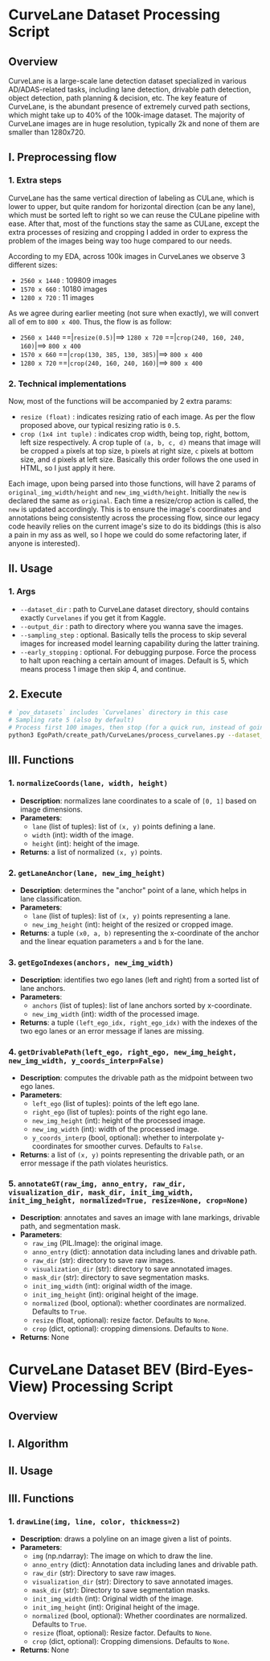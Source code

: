 # CurveLane Dataset Processing Script

## Overview

CurveLane is a large-scale lane detection dataset specialized in various AD/ADAS-related tasks, including lane detection, drivable path detection, object detection, path planning & decision, etc. The key feature of CurveLane, is the abundant presence of extremely curved path sections, which might take up to 40% of the 100k-image dataset. The majority of CurveLane images are in huge resolution, typically 2k and none of them are smaller than 1280x720.

## I. Preprocessing flow

### 1. Extra steps

CurveLane has the same vertical direction of labeling as CULane, which is lower to upper, but quite random for horizontal direction (can be any lane), which must be sorted left to right so we can reuse the CULane pipeline with ease. After that, most of the functions stay the same as CULane, except the extra processes of resizing and cropping I added in order to express the problem of the images being way too huge compared to our needs.

According to my EDA, across 100k images in CurveLanes we observe 3 different sizes:

- `2560 x 1440` : 109809 images
- `1570 x 660` : 10180 images
- `1280 x 720` : 11 images

As we agree during earlier meeting (not sure when exactly), we will convert all of em to `800 x 400`. Thus, 
the flow is as follow:

- `2560 x 1440` ==|`resize(0.5)`|==> `1280 x 720` ==|`crop(240, 160, 240, 160)`|==> `800 x 400`
- `1570 x 660` ==|`crop(130, 385, 130, 385)`|==> `800 x 400`
- `1280 x 720` ==|`crop(240, 160, 240, 160)`|==> `800 x 400`

### 2. Technical implementations

Now, most of the functions will be accompanied by 2 extra params:

- `resize (float)` : indicates resizing ratio of each image. As per the flow proposed above, our typical resizing ratio is `0.5`.
- `crop (1x4 int tuple)` : indicates crop width, being top, right, bottom, left size respectively. A crop tuple of `(a, b, c, d)` means that image will be cropped `a` pixels at top size, `b` pixels at right size, `c` pixels at bottom size, and `d` pixels at left size. Basically this order follows the one used in HTML, so I just apply it here.

Each image, upon being parsed into those functions, will have 2 params of `original_img_width/height` and `new_img_width/height`. Initially the `new` is declared the same as `original`. Each time a resize/crop action is called, the `new` is updated accordingly. This is to ensure the image's coordinates and annotations being consistently across the processing flow, since our legacy code heavily relies on the current image's size to do its biddings (this is also a pain in my ass as well, so I hope we could do some refactoring later, if anyone is interested).

## II. Usage

### 1. Args

- `--dataset_dir` : path to CurveLane dataset directory, should contains exactly `Curvelanes` if you get it from Kaggle.
- `--output_dir` : path to directory where you wanna save the images.
- `--sampling_step` : optional. Basically tells the process to skip several images for increased model learning capability during the latter training.
- `--early_stopping` : optional. For debugging purpose. Force the process to halt upon reaching a certain amount of images. Default is 5, which means process 1 image then skip 4, and continue.

## 2. Execute

```bash
# `pov_datasets` includes `Curvelanes` directory in this case
# Sampling rate 5 (also by default)
# Process first 100 images, then stop (for a quick run, instead of going through 150k images)
python3 EgoPath/create_path/CurveLanes/process_curvelanes.py --dataset_dir ../pov_datasets --output_dir ../pov_datasets/Output --sampling_step 5 --early_stopping 100
```

## III. Functions

### 1. `normalizeCoords(lane, width, height)`
- **Description**: normalizes lane coordinates to a scale of `[0, 1]` based on image dimensions.
- **Parameters**:
    - `lane` (list of tuples): list of `(x, y)` points defining a lane.
    - `width` (int): width of the image.
    - `height` (int): height of the image.
- **Returns**: a list of normalized `(x, y)` points.

### 2. `getLaneAnchor(lane, new_img_height)`
- **Description**: determines the "anchor" point of a lane, which helps in lane classification.
- **Parameters**:
    - `lane` (list of tuples): list of `(x, y)` points representing a lane.
    - `new_img_height` (int): height of the resized or cropped image.
- **Returns**: a tuple `(x0, a, b)` representing the x-coordinate of the anchor and the linear equation parameters `a` and `b` for the lane.

### 3. `getEgoIndexes(anchors, new_img_width)`
- **Description**: identifies two ego lanes (left and right) from a sorted list of lane anchors.
- **Parameters**:
    - `anchors` (list of tuples): list of lane anchors sorted by x-coordinate.
    - `new_img_width` (int): width of the processed image.
- **Returns**: a tuple `(left_ego_idx, right_ego_idx)` with the indexes of the two ego lanes or an error message if lanes are missing.

### 4. `getDrivablePath(left_ego, right_ego, new_img_height, new_img_width, y_coords_interp=False)`
- **Description**: computes the drivable path as the midpoint between two ego lanes.
- **Parameters**:
    - `left_ego` (list of tuples): points of the left ego lane.
    - `right_ego` (list of tuples): points of the right ego lane.
    - `new_img_height` (int): height of the processed image.
    - `new_img_width` (int): width of the processed image.
    - `y_coords_interp` (bool, optional): whether to interpolate y-coordinates for smoother curves. Defaults to `False`.
- **Returns**: a list of `(x, y)` points representing the drivable path, or an error message if the path violates heuristics.

### 5. `annotateGT(raw_img, anno_entry, raw_dir, visualization_dir, mask_dir, init_img_width, init_img_height, normalized=True, resize=None, crop=None)`
- **Description**: annotates and saves an image with lane markings, drivable path, and segmentation mask.
- **Parameters**:
    - `raw_img` (PIL.Image): the original image.
    - `anno_entry` (dict): annotation data including lanes and drivable path.
    - `raw_dir` (str): directory to save raw images.
    - `visualization_dir` (str): directory to save annotated images.
    - `mask_dir` (str): directory to save segmentation masks.
    - `init_img_width` (int): original width of the image.
    - `init_img_height` (int): original height of the image.
    - `normalized` (bool, optional): whether coordinates are normalized. Defaults to `True`.
    - `resize` (float, optional): resize factor. Defaults to `None`.
    - `crop` (dict, optional): cropping dimensions. Defaults to `None`.
- **Returns**: None

# CurveLane Dataset BEV (Bird-Eyes-View) Processing Script

## Overview

## I. Algorithm

## II. Usage

## III. Functions

### 1. `drawLine(img, line, color, thickness=2)`

- **Description**: draws a polyline on an image given a list of points.
- **Parameters**:
    - `img` (np.ndarray): The image on which to draw the line.
    - `anno_entry` (dict): Annotation data including lanes and drivable path.
    - `raw_dir` (str): Directory to save raw images.
    - `visualization_dir` (str): Directory to save annotated images.
    - `mask_dir` (str): Directory to save segmentation masks.
    - `init_img_width` (int): Original width of the image.
    - `init_img_height` (int): Original height of the image.
    - `normalized` (bool, optional): Whether coordinates are normalized. Defaults to `True`.
    - `resize` (float, optional): Resize factor. Defaults to `None`.
    - `crop` (dict, optional): Cropping dimensions. Defaults to `None`.
- **Returns**: None